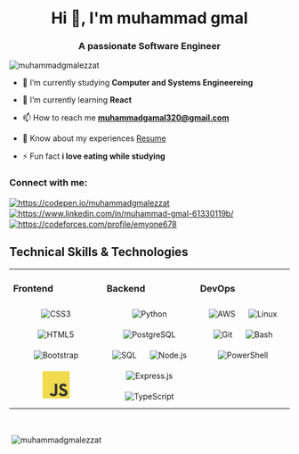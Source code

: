 
<h1 align="center">Hi 👋, I'm muhammad gmal</h1>
<h3 align="center">A passionate Software Engineer </h3>

<p align="left"> <img src="https://komarev.com/ghpvc/?username=muhammadgmalezzat&label=Profile%20views&color=0e75b6&style=flat" alt="muhammadgmalezzat" /> </p>



- 🔭 I’m currently studying **Computer and Systems Engineereing**

- 🌱 I’m currently learning **React**

- 📫 How to reach me **muhammadgamal320@gmail.com**

- 📄 Know about my experiences [Resume]([https://drive.google.com/file/d/1G-YQ4YN-g0tUg_YdgTtBvX3O8_RszW02/view?usp=sharing](https://drive.google.com/file/d/1rfPIfuTToGT_Wiq8X2R-eZMRbphXGy8V/view?usp=share_link))

- ⚡ Fun fact **i love eating while studying**

<h3 align="left">Connect with me:</h3>

<p align="left">
<a href="https://codepen.io/https://codepen.io/muhammadgmalezzat" target="blank"><img align="center" src="https://raw.githubusercontent.com/rahuldkjain/github-profile-readme-generator/master/src/images/icons/Social/codepen.svg" alt="https://codepen.io/muhammadgmalezzat" height="30" width="40" /></a>
<a href="https://linkedin.com/in/https://www.linkedin.com/in/muhammad-gmal-61330119b/" target="blank"><img align="center" src="https://raw.githubusercontent.com/rahuldkjain/github-profile-readme-generator/master/src/images/icons/Social/linked-in-alt.svg" alt="https://www.linkedin.com/in/muhammad-gmal-61330119b/" height="30" width="40" /></a>
<a href="https://codeforces.com/profile/https://codeforces.com/profile/emyone678" target="blank"><img align="center" src="https://raw.githubusercontent.com/rahuldkjain/github-profile-readme-generator/master/src/images/icons/Social/codeforces.svg" alt="https://codeforces.com/profile/emyone678" height="30" width="40" /></a>
</p>


## Technical Skills & Technologies
<table><tr><td valign="top" width="33%">

### Frontend  

<div align="center">  

 
<img style="margin: 10px" src="https://profilinator.rishav.dev/skills-assets/css3-original-wordmark.svg" alt="CSS3" height="50" />  
<img style="margin: 10px" src="https://profilinator.rishav.dev/skills-assets/html5-original-wordmark.svg" alt="HTML5" height="50" />  
<img style="margin: 10px" src="https://profilinator.rishav.dev/skills-assets/bootstrap-plain.svg" alt="Bootstrap" height="50" /> 

<img style="margin: 10px" src="https://raw.githubusercontent.com/devicons/devicon/master/icons/javascript/javascript-original.svg" alt="javascript" width="50" height="50"/> 

</div>

</td><td valign="top" width="33%">



### Backend  
<div align="center">  
 
<img style="margin: 10px" src="https://profilinator.rishav.dev/skills-assets/python-original.svg" alt="Python" height="50" />  
<img style="margin: 10px" src="https://profilinator.rishav.dev/skills-assets/postgresql-original-wordmark.svg" alt="PostgreSQL" height="50" />  
<img style="margin: 10px" src="https://profilinator.rishav.dev/skills-assets/mysql-original-wordmark.svg" alt="SQL" height="50" />  
<img style="margin: 10px" src="https://profilinator.rishav.dev/skills-assets/nodejs-original-wordmark.svg" alt="Node.js" height="50" />  
<img style="margin: 10px" src="https://profilinator.rishav.dev/skills-assets/express-original-wordmark.svg" alt="Express.js" height="50" />  
  
<img style="margin: 10px" src="https://profilinator.rishav.dev/skills-assets/typescript-original.svg" alt="TypeScript" height="50" />  
</div>

</td><td valign="top" width="33%">



### DevOps  
<div align="center">  
<img style="margin: 10px" src="https://profilinator.rishav.dev/skills-assets/amazonwebservices-original-wordmark.svg" alt="AWS" height="50" />  

<img style="margin: 10px" src="https://profilinator.rishav.dev/skills-assets/linux-original.svg" alt="Linux" height="50" />  
<img style="margin: 10px" src="https://profilinator.rishav.dev/skills-assets/git-scm-icon.svg" alt="Git" height="50" />  
<img style="margin: 10px" src="https://profilinator.rishav.dev/skills-assets/gnu_bash-icon.svg" alt="Bash" height="50" />  
<img style="margin: 10px" src="https://profilinator.rishav.dev/skills-assets/powershell.png" alt="PowerShell" height="50" />  
</div>

</td></tr></table>  
<br/>  

<p>&nbsp;<img align="center" src="https://github-readme-stats.vercel.app/api?username=muhammadgmalezzat&show_icons=true&title_color=ffffff&icon_color=bb2acf&text_color=daf7dc&bg_color=151515" alt="muhammadgmalezzat" /></p>


